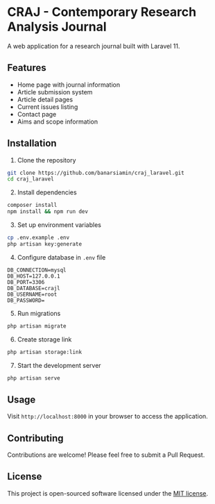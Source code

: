 # CRAJ - Contemporary Research Analysis Journal

A web application for a research journal built with Laravel 11.

## Features

- Home page with journal information
- Article submission system
- Article detail pages
- Current issues listing
- Contact page
- Aims and scope information

## Installation

1. Clone the repository
```bash
git clone https://github.com/banarsiamin/craj_laravel.git
cd craj_laravel
```

2. Install dependencies
```bash
composer install
npm install && npm run dev
```

3. Set up environment variables
```bash
cp .env.example .env
php artisan key:generate
```

4. Configure database in `.env` file
```
DB_CONNECTION=mysql
DB_HOST=127.0.0.1
DB_PORT=3306
DB_DATABASE=crajl
DB_USERNAME=root
DB_PASSWORD=
```

5. Run migrations
```bash
php artisan migrate
```

6. Create storage link
```bash
php artisan storage:link
```

7. Start the development server
```bash
php artisan serve
```

## Usage

Visit `http://localhost:8000` in your browser to access the application.

## Contributing

Contributions are welcome! Please feel free to submit a Pull Request.

## License

This project is open-sourced software licensed under the [MIT license](https://opensource.org/licenses/MIT).
